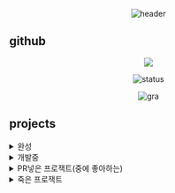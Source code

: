 <div align="center">
    
![header](https://capsule-render.vercel.app/api?type=waving&color=00AAFF&height=300&section=header&desc=Sunrin%20Software%20Division%20118th&descAlign=70&text=Asta&fontSize=70&FontAlignY=40&fontColor=ffffff)

</div>

## github
<div align="center">
<a href="https://opgc.me/#/users/5-23" target="_blank"><img src="https://api.opgc.me/githubs/users/5-23/tag/?theme=basic" /></a>   
    
![status](https://github-readme-stats.vercel.app/api?username=5-23&show_icons=true&theme=white)


![gra](https://github-readme-activity-graph.vercel.app/graph?username=5-23&bg_color=ffffff&color=3366ff&line=3366ff&point=3366ff&area=true&hide_border=true)

</div>

## projects
<details>
<summary>완성</summary>
<table>
    <tr>
        <th>프로젝트명</th>
        <th>소스코드</th>
    </tr>
    <tr>
        <td>NY Music</td>
        <td>https://github.com/5-23/ny-music</td>
    </tr>
    <tr>
        <td>tosspay-rs</td>
        <td>https://github.com/tosspay-lib/tosspay-rs</td>
    </tr>
    <tr>
        <td>tosspay-py</td>
        <td>https://github.com/tosspay-lib/tosspay-py</td>
    </tr>
    <tr>
        <td>pet</td>
        <td>https://github.com/5-23/pet</td>
    </tr>
    <tr>
        <td>stonyite</td>
        <td>https://github.com/5-23/stonyite</td>
    </tr>
    <tr>
        <td>ＬＩＭＢＯ</td>
        <td>https://github.com/5-23/limbo</td>
    </tr>
    <tr>
        <td>rust-tetris</td>
        <td>https://github.com/5-23/rust-tetris</td>
    </tr>
    <tr>
        <td>rust-sanke</td>
        <td>https://github.com/5-23/rust-snake</td>
    </tr>
    <tr>
        <td>colorfully-rs</td>
        <td>https://github.com/5-23/colorfully-rs</td>
    </tr>
    <tr>
        <td>웹게임</td>
        <td>https://github.com/5-23/game-project</td>
    </tr>
</table>
</details>

<details>
<summary>개발중</summary>
<table>
    <tr>
        <th>프로젝트명</th>
        <th>소스코드</th>
    </tr>
    <tr>
        <td>돌돌이 디스코드봇</td>
        <td>https://github.com/objectiveTM/stoney-bot</td>
    </tr>
    <tr>
        <td>bridled(서버)</td>
        <td>https://github.com/brid1ed</td>
    </tr>
    <tr>
        <td>sta_(이름 미정)</td>
        <td>https://github.com/5-23/sta_</td>
    </tr>
    <tr>
        <td>astai(이름 미정)</td>
        <td>https://github.com/5-23/astai</td>
    </tr>
</table>
</details>


<details>
<summary>PR넣은 프로잭트(중에 좋아하는)</summary>
<table>
    <tr>
        <th>프로젝트명</th>
        <th>소스코드</th>
    </tr>
    <tr>
        <td>Dotfiles</td>
        <td>https://github.com/Phant80m/Dotfiles</td>
    </tr>
    <tr>
        <td>Seraphite</td>
        <td>https://github.com/Phant80m/Seraphite</td>
    </tr>
    <tr>
        <td>shuttle docs</td>
        <td>https://github.com/shuttle-hq/shuttle-docs</td>
    </tr>
</table>
</details>


<details>
<summary>죽은 프로잭트</summary>
<table>
    <tr>
        <th>프로젝트명</th>
        <th>소스코드</th>
    </tr>
    <tr>
        <td>wa-sans</td>
        <td>비공계 https://www.youtube.com/watch?v=csaJelNRju8</td>
    </tr>
    <tr>
        <td>todo</td>
        <td>https://github.com/5-23/todo</td>
    </tr>
    <tr>
        <td>하몽이 디스코드</td>
        <td>https://github.com/5-23/hamong</td>
    </tr>
    <tr>
        <td>imager(분석하다 때려친거라 다시 시작할예정)</td>
        <td>https://github.com/5-23/imager-rs</td>
    </tr>
</table>
</details>

</details>
